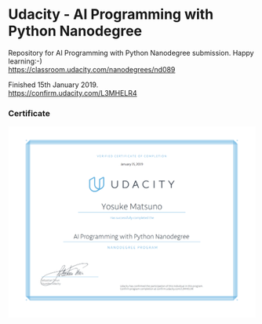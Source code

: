 
# Udacity - AI Programming with Python Nanodegree

Repository for AI Programming with Python Nanodegree submission. Happy learning:-)  
https://classroom.udacity.com/nanodegrees/nd089

Finished 15th January 2019.  
https://confirm.udacity.com/L3MHELR4

### Certificate

<img src= "AIPND_Certificate.png" width= "720">   
